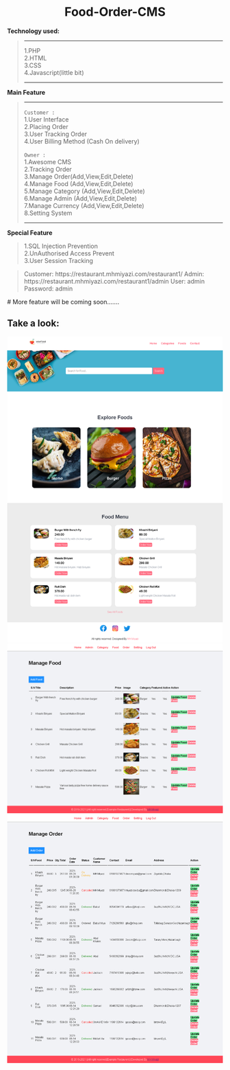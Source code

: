  <center><h1>Food-Order-CMS</h1></center>

<b>Technology used: </b>

<blockquote>
  <hr>
 1.PHP <br>
 2.HTML <br>
 3.CSS <br>
 4.Javascript(little bit)
  <hr>
</blockquote>
 
 <strong>Main Feature</strong>
 <blockquote>
  <hr>
  <code>Customer :</code><br>
 1.User Interface <br>
 2.Placing Order<br>
 3.User Tracking Order <br>
 4.User Billing Method (Cash On delivery) <br>
 
  
  <code>Owner :</code><br>
 1.Awesome CMS <br>
 2.Tracking Order <br>
 3.Manage Order(Add,View,Edit,Delete) <br>
 4.Manage Food (Add,View,Edit,Delete)<br>
 5.Manage Category (Add,View,Edit,Delete)<br>
 6.Manage Admin (Add,View,Edit,Delete)<br>
 7.Manage Currency (Add,View,Edit,Delete)<br>
 8.Setting System<br>

  <hr>
</blockquote>

<strong>**Special Feature**</strong><br>
<blockquote>
  1.SQL Injection Prevention <br>
  2.UnAuthorised Access Prevent <br>
  3.User Session Tracking <br>
</blockquote>
<blockquote>
 Customer: https://restaurant.mhmiyazi.com/restaurant1/
 Admin: https://restaurant.mhmiyazi.com/restaurant1/admin
 User: admin
 Password: admin
 </blockquote>
# More feature will be coming soon.......

<h2>Take a look:</h2>
<img height="" width="" src="preview/screencapture-restaurant-mhmiyazi-restaurant1-2021-08-17-00_13_58.png" />
<img height="" width="" src="preview/screencapture-restaurant-mhmiyazi-restaurant1-admin-manage-food-php-2021-08-17-00_59_16.png" />
<img height="" width="" src="preview/screencapture-restaurant-mhmiyazi-restaurant1-admin-manage-order-php-2021-08-17-01_00_36.png" />
